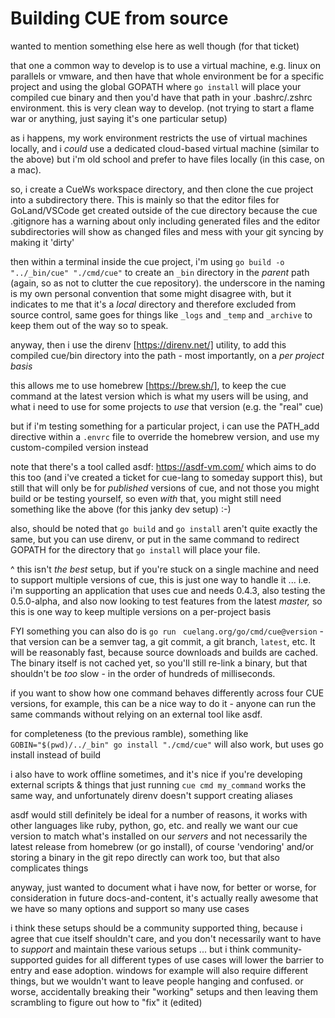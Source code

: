 # Building CUE from source

wanted to mention something else here as well though (for that ticket)

that one a common way to develop is to use a virtual machine, e.g. linux on parallels or vmware, and then have that whole environment be for a specific project and using the global GOPATH where `go install` will place your compiled cue binary and then you'd have that path in your .bashrc/.zshrc environment. this is very clean way to develop. (not trying to start a flame war or anything, just saying it's one particular setup)

as i happens, my work environment restricts the use of virtual machines locally, and i *could* use a dedicated cloud-based virtual machine (similar to the above) but i'm old school and prefer to have files locally (in this case, on a mac).

so, i create a CueWs workspace directory, and then clone the cue project into a subdirectory there. This is mainly so that the editor files for GoLand/VSCode get created outside of the cue directory because the cue .gitignore has a warning about only including generated files and the editor subdirectories will show as changed files and mess with your git syncing by making it 'dirty'

then within a terminal inside the cue project, i'm using `go build -o "../_bin/cue" "./cmd/cue"` to create an `_bin` directory in the *parent* path (again, so as not to clutter the cue repository). the underscore in the naming is my own personal convention that some might disagree with, but it indicates to me that it's a *local* directory and therefore excluded from source control, same goes for things like `_logs` and `_temp` and `_archive` to keep them out of the way so to speak.

anyway, then i use the direnv [https://direnv.net/] utility, to add this compiled cue/bin directory into the path - most importantly, on a *per project basis*

this allows me to use homebrew [https://brew.sh/], to keep the cue command at the latest version which is what my users will be using, and what i need to use for some projects to *use* that version (e.g. the "real" cue)

but if i'm testing something for a particular project, i can use the PATH_add directive within a `.envrc` file to override the homebrew version, and use my custom-compiled version instead

note that there's a tool called asdf: https://asdf-vm.com/ which aims to do this too (and i've created a ticket for cue-lang to someday support this), but still that will only be for *published* versions of cue, and not those you might build or be testing yourself, so even *with* that, you might still need something like the above (for this janky dev setup) :-)

also, should be noted that `go build` and `go install` aren't quite exactly the same, but you can use direnv, or put in the same command to redirect GOPATH for the directory that `go install` will place your file.


^ this isn't *the best* setup, but if you're stuck on a single machine and need to support multiple versions of cue, this is just one way to handle it ... i.e. i'm supporting an application that uses cue and needs 0.4.3, also testing the 0.5.0-alpha, and also now looking to test features from the latest *master,* so this is one way to keep multiple versions on a per-project basis

FYI something you can also do is `go run ` `cuelang.org/go/cmd/cue@version` - that version can be a semver tag, a git commit, a git branch, `latest`, etc. It will be reasonably fast, because source downloads and builds are cached. The binary itself is not cached yet, so you'll still re-link a binary, but that shouldn't be *too* slow - in the order of hundreds of milliseconds.

if you want to show how one command behaves differently across four CUE versions, for example, this can be a nice way to do it - anyone can run the same commands without relying on an external tool like asdf.

for completeness (to the previous ramble), something like `GOBIN="$(pwd)/../_bin" go install "./cmd/cue"` will also work, but uses go install instead of build

i also have to work offline sometimes, and it's nice if you're developing external scripts & things that just running `cue cmd my_command` works the same way, and unfortunately direnv doesn't support creating aliases

asdf would still definitely be ideal for a number of reasons, it works with other languages like ruby, python, go, etc. and really we want our cue version to match what's installed on our *servers* and not necessarily the latest release from homebrew (or go install), of course 'vendoring' and/or storing a binary in the git repo directly can work too, but that also complicates things

anyway, just wanted to document what i have now, for better or worse, for consideration in future docs-and-content, it's actually really awesome that we have so many options and support so many use cases

i think these setups should be a community supported thing, because i agree that cue itself shouldn't care, and you don't necessarily want to have to *support* and maintain these various setups ... but i think community-supported guides for all different types of use cases will lower the barrier to entry and ease adoption. windows for example will also require different things, but we wouldn't want to leave people hanging and confused. or worse, accidentally breaking their "working" setups and then leaving them scrambling to figure out how to "fix" it (edited)
